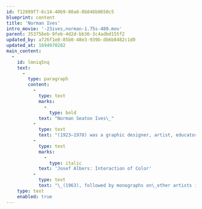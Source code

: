```yaml
---
id: f12899f7-6c14-40b9-80a6-0b846b0650c5
blueprint: content
title: 'Norman Ives'
intro_movie: '-23ives,norman-1.75s-480.mov'
parent: 353756eb-9feb-4d2d-bb36-3c4adbd155f2
updated_by: a726f1e0-85b0-48e3-939b-db6b8482c1d0
updated_at: 1694970282
main_content:
  -
    id: lmniq5nq
    text:
      -
        type: paragraph
        content:
          -
            type: text
            marks:
              -
                type: bold
            text: "Norman Seaton Ives\_"
          -
            type: text
            text: "(1923—1978) was a graphic designer, artist, educator, and publisher of monographs and art portfolios. He was married to\_Constance Taffinder, and they had four sons. He attended Wesleyan University (1950); then Yale University (1952) where he studied under Joseph Albers. After graduating from Yale, he joined the faculty at the Yale University School of Art and became professor of graphic design at Yale in 1974. He was a visiting professor at the Royal College of Art in London, the University of Hawaii, and RISD. In 1958 he and his colleague Sewell Sillman founded Ives-Sillman. They first published\_"
          -
            type: text
            marks:
              -
                type: italic
            text: 'Josef Albers: Interaction of Color'
          -
            type: text
            text: "\_(1963), followed by monographs on\_other artists including Walker Evans, Roy Lichtenstein, Ad Reinhardt, and Jean Dubuffet. His work can be found in many public art and museum collections.\_"
    type: text
    enabled: true
---
```

